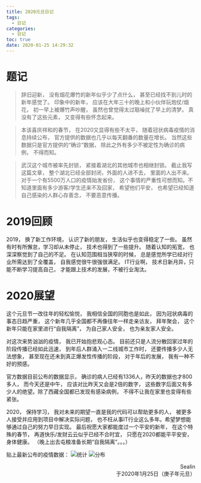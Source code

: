 ```yaml
---
title: 2020元旦日记
tags:
  - 日记
categories:
  - 日记
toc: true
date: 2020-01-25 14:29:32
---
```


# 题记
> 辞旧迎新， 没有烟花爆竹的新年似乎少了点什么， 甚至已经找不到儿时的新年感觉了。 印象中的新年， 应该在大年三十的晚上和小伙伴玩炮仗/烟花， 初一早上被爆竹声吵醒， 虽然也曾觉得太过聒噪扰了早上的清梦。 真没有了这些元素， 又变得有些怀念起来。

> 本该喜庆祥和的春节， 在2020又显得有些不太平， 随着冠状病毒疫情的消息持续公布， 官方提供的数据也几乎以每天翻番的数量在增长。 当然这些数据只是官方提供的“确诊”数据， 除此之外有多少不被定性为确诊的病例， 不得而知。

> 武汉这个城市被率先封锁， 紧接着湖北的其他城市也相继封锁。 截止我写这篇文章， 整个湖北已经全部封闭，外面的人进不去， 里面的人出不来。 对于一个有5500万人口的疫情始发省份， 这个事情的严重性可想而知。不知道里面有多少游客/学生还来不及回家， 希望他们平安， 也希望已经知道自己感染的人群心存善念， 不要恶意传播。

# 2019回顾
2019， 换了新工作环境， 认识了新的朋友， 生活似乎也变得稳定了一些。 虽然有时有所懈怠，学习却从未停止， 技术也得到了一些提升。 随着认知的拓宽， 也深深察觉到了自己的不足。 在认知范围相当狭窄的时候， 总是感觉所学已经对行业所需达到了全覆盖， 自我感觉很牛很强很满足。 IT行业啊， 技术日新月异，只能不断学习提高自己， 才能跟上技术的发展，不被行业淘汰。

# 2020展望
这个元旦节一改往年的轻松愉悦， 我相信全国的同胞也是如此， 因为冠状病毒的事态日趋严重， 这个新年几乎全国都不再像往年一样走亲访友， 拜年聚会， 这个新年只能在家里进行“自我隔离”， 为自己家人安全， 也为亲友家人安全。

对这次来势汹汹的疫情， 我已开始抱悲观心态。 目前还只是人流分散回家过年的阶段传播已经如此迅速， 到年后人群涌入一二线城市工作时， 还要传播多少人无法想象， 甚至现在还未到真正爆发性传播的阶段， 对于年后的发展， 我有一种不好的预感。

官方数据目前公布的数据显示， 确诊的病人已经有1336人，昨天的数据也才800多人， 而今天还是中午， 应该对比昨天又会是2倍的数字， 这些数字后面又有多少人的绝望。除了西藏全国都已发现有感染病例， 不得不让我在家里也变得有些紧张。

2020， 保持学习， 我对未来的期望一直是我的代码可以帮助更多的人， 被更多人接受并应用到项目中解决实际问题， 也不枉从事IT行业这么多年。希望梦想能够通过自己的努力早日实现。
最后祝愿大家都能度过一个平安的新年， 在这个特殊的春节， 再道快乐/发财云云似乎已经不合时宜， 只愿在2020都能平平安安，身体健康。 
（晚上出去屯粮准备长期“自我隔离”。。。）

贴上最新公布的疫情数据：
![统计](/images/2020/01/25/3ddd91a0-3f3c-11ea-a75b-1331aa257ec5.png)
![分布](/images/2020/01/25/30aa3470-3f3c-11ea-a75b-1331aa257ec5.png)

<div style="text-align: right">
Sealin
<br />
于2020年1月25日（庚子年元旦）
</div>